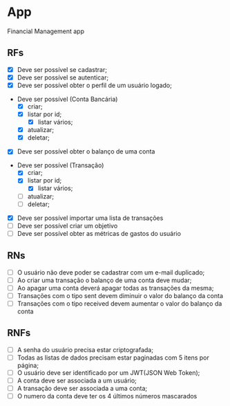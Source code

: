 # App

Financial Management app

## RFs

- [x] Deve ser possível se cadastrar;
- [x] Deve ser possível se autenticar;
- [x] Deve ser possível obter o perfil de um usuário logado;
- Deve ser possível (Conta Bancária)
  - [x] criar;
  - [x] listar por id;
	- [x] listar vários;
  - [x] atualizar;
  - [x] deletar;
- [x] Deve ser possível obter o balanço de uma conta
- Deve ser possível (Transação)
  - [x] criar;
  - [x] listar por id;
	- [x] listar vários;
  - [ ] atualizar;
  - [ ] deletar;
- [x] Deve ser possível importar uma lista de transações
- [ ] Deve ser possível criar um objetivo
- [ ] Deve ser possível obter as métricas de gastos do usuário

## RNs

- [ ] O usuário não deve poder se cadastrar com um e-mail duplicado;
- [ ] Ao criar uma transação o balanço de uma conta deve mudar;
- [ ] Ao apagar uma conta deverá apagar todas as transações da mesma;
- [ ] Transações com o tipo sent devem diminuir o valor do balanço da conta
- [ ] Transações com o tipo received devem aumentar o valor do balanço da conta

## RNFs

- [ ] A senha do usuário precisa estar criptografada;
- [ ] Todas as listas de dados precisam estar paginadas com 5 itens por página;
- [ ] O usuário deve ser identificado por um JWT(JSON Web Token);
- [ ] A conta deve ser associada a um usuário;
- [ ] A transação deve ser associada a uma conta;
- [ ] O numero da conta deve ter os 4 últimos números mascarados
